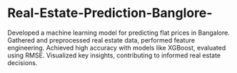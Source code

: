 # Real-Estate-Prediction-Banglore-
Developed a machine learning model for predicting flat prices in Bangalore.
Gathered and preprocessed real estate data, performed feature engineering.
Achieved high accuracy with models like XGBoost, evaluated using RMSE.
Visualized key insights, contributing to informed real estate decisions.
